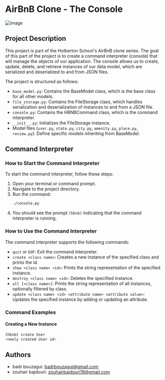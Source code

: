 # AirBnB Clone - The Console
![image](https://github.com/bouzagui/AirBnB_clone/assets/140172813/897c4025-d7c1-49cd-b6ea-dafc53c88f67)

## Project Description
This project is part of the Holberton School's AirBnB clone series. The goal of this part of the project is to create a command interpreter (console) that will manage the objects of our application. The console allows us to create, update, delete, and retrieve instances of our data model, which are serialized and deserialized to and from JSON files.

The project is structured as follows:
- `base_model.py`: Contains the BaseModel class, which is the base class for all other models.
- `file_storage.py`: Contains the FileStorage class, which handles serialization and deserialization of instances to and from a JSON file.
- `console.py`: Contains the HBNBCommand class, which is the command interpreter.
- `__init__.py`: Initializes the FileStorage instance.
- Model files (`user.py`, `state.py`, `city.py`, `amenity.py`, `place.py`, `review.py`): Define specific models inheriting from BaseModel.

## Command Interpreter

### How to Start the Command Interpreter
To start the command interpreter, follow these steps:
1. Open your terminal or command prompt.
2. Navigate to the project directory.
3. Run the command:
    ```bash
    ./console.py
    ```
4. You should see the prompt `(hbnb)` indicating that the command interpreter is running.

### How to Use the Command Interpreter
The command interpreter supports the following commands:
- `quit` or `EOF`: Exit the command interpreter.
- `create <class name>`: Creates a new instance of the specified class and prints the id.
- `show <class name> <id>`: Prints the string representation of the specified instance.
- `destroy <class name> <id>`: Deletes the specified instance.
- `all [<class name>]`: Prints the string representation of all instances, optionally filtered by class.
- `update <class name> <id> <attribute name> <attribute value>`: Updates the specified instance by adding or updating an attribute.

### Command Examples

#### Creating a New Instance
```bash
(hbnb) create User
<newly created User id>
```
## Authors
- badr bouzagui: <badrbouzagui@gmail.com>
- zouhair bajdouri: <zouhairbajdouri19@gmail.com>

